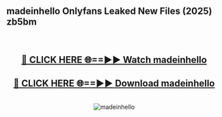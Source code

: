 <h2>madeinhello Onlyfans Leaked New Files (2025) zb5bm</h2>
<br>
<div align="center">
<h2><a href="https://mediafiles.top/madeinhello&ref=git" rel="nofollow">🔴 CLICK HERE 🌐==►► Watch madeinhello</a></h2>
<h2><a href="https://mediafiles.top/madeinhello&ref=git" rel="nofollow">🔴 CLICK HERE 🌐==►► Download madeinhello</a></h2>
<br>
<a href="https://mediafiles.top/madeinhello&ref=git" rel="nofollow" data-target="animated-image.originalLink"><img src="https://i.ibb.co.com/xMMVF88/686577567.gif" alt="madeinhello" style="max-width: 100%; display: inline-block;" data-target="animated-image.originalImage"></a>
</div>
<br>
<br>